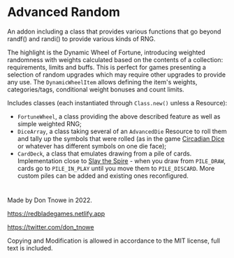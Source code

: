 # Advanced Random

An addon including a class that provides various functions that go beyond randf() and randi() to provide various kinds of RNG.

The highlight is the Dynamic Wheel of Fortune, introducing weighted randomness with weights calculated based on the contents of a collection: requirements, limits and buffs. This is perfect for games presenting a selection of random upgrades which may require other upgrades to provide any use. The `DynamicWheelItem` allows defining the item's weights, categories/tags, conditional weight bonuses and count limits.

Includes classes (each instantiated through `Class.new()` unless a Resource):
- `FortuneWheel`, a class providing the above described feature as well as simple weighted RNG;
- `DiceArray`, a class taking several of an `AdvancedDie` Resource to roll them and tally up the symbols that were rolled (as in the game [Circadian Dice](https://store.steampowered.com/app/1893620/Circadian_Dice/) or whatever has different symbols on one die face);
- `CardDeck`, a class that emulates drawing from a pile of cards. Implementation close to [Slay the Spire](https://store.steampowered.com/app/646570/Slay_the_Spire/) - when you draw from `PILE_DRAW`, cards go to `PILE_IN_PLAY` until you move them to `PILE_DISCARD`. More custom piles can be added and existing ones reconfigured.

#
Made by Don Tnowe in 2022.

https://redbladegames.netlify.app

https://twitter.com/don_tnowe

Copying and Modification is allowed in accordance to the MIT license, full text is included.
